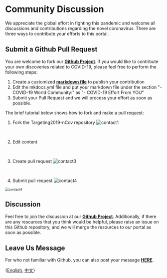 # Community Discussion

We appreciate the global effort in fighting this pandemic and welcome all discussions and contributions regarding the novel coronavirus. There are three ways to contribute your efforts to this portal. 


## Submit a Github Pull Request

You are welcome to fork our [**Github Project**](https://github.com/GHDDI-AILab/Targeting2019-nCoV/). If you would like to contribute your own discoveries related to COVID-19, please feel free to perform the following steps: 

1. Create a customized [**markdown file**](https://guides.github.com/features/mastering-markdown/) to publish your contribution
2. Edit the mkdocs.yml file and put your markdown file under the section "- COVID-19 World Community:" as "- COVID-19 Effort From YOU"
3. Submit your Pull Request and we will process your effort as soon as possible. 

The brief tutorial below shows how to fork and make a pull request:

1) Fork the Targeting2019-nCov repository
![contact1](http://ghddiai.oss-cn-zhangjiakou.aliyuncs.com/file/contact1.png)

<br>

2) Edit content 

<br>

3) Create pull request
![contact3](http://ghddiai.oss-cn-zhangjiakou.aliyuncs.com/file/contact2.png)

<br>

4) Submit pull request
![contact4](http://ghddiai.oss-cn-zhangjiakou.aliyuncs.com/file/contact3.png)

<img src="http://ghddiai.oss-cn-zhangjiakou.aliyuncs.com/file/contact4.png" alt="contact4" style="zoom:73%;" />

<br>



## Discussion

Feel free to join the discussion at our [**Github Project**](https://github.com/GHDDI-AILab/Targeting2019-nCoV/issues). Additionally, if there are any resources that you think would be helpful, please raise an issue on this Github repository, and we will merge the resources to our portal as soon as possible.  

## Leave Us Message

For who not familiar with Github, you can also post your message [**HERE**](http://ghddionlineform.mikecrm.com/A2r95sT).

<script charset="UTF-8" defer>(function(h){function n(a){return null===a?null:a.scrollHeight>a.clientHeight?a:n(a.parentNode)}function t(b){if(b.data){var f=JSON.parse(b.data);!f.height||p||q||(d.style.height=+f.height+"px");if(f.getter){b={};var f=[].concat(f.getter),k,h=f.length,m,c,g,e;for(k=0;k<h;k++){m=k;c=f[k]||{};c.n&&(m=c.n);g=null;try{switch(c.t){case "window":e=window;break;case "scrollParent":e=n(a)||window;break;default:e=a}if(c.e)if("rect"===c.v){g={};var l=e.getBoundingClientRect();g={top:l.top,left:l.left,width:l.width,height:l.height}}else g=e[c.v].apply(e,[].concat(c.e))||!0;else c.s?(e[c.v]=c.s,g=!0):g=e[c.v]||!1}catch(u){}b[m]=g}b.innerState=!p&&!q;a.contentWindow.postMessage(JSON.stringify({queryRes:b}),"*")}}}for(var r=h.document,b=r.documentElement;b.childNodes.length&&1==b.lastChild.nodeType;)b=b.lastChild;var d=b.parentNode,a=r.createElement("iframe");d.style.overflowY="auto";d.style.overflowX="hidden";var p=d.style.height&&"auto"!==d.style.height,q="absolute"===d.style.position||window.getComputedStyle&&"absolute"===window.getComputedStyle(d,null).getPropertyValue("position")||d.currentStyle&&"absolute"===d.currentStyle.position;h.addEventListener&&h.addEventListener("message",t,!1);a.src="http://ghddionlineform.mikecrm.com/A2r95sT";a.id="mkinA2r95sT";a.onload=function(){a.contentWindow.postMessage(JSON.stringify({cif:1}),"*")};a.frameBorder=0;a.scrolling="no";a.style.display="block";a.style.minWidth="100%";a.style.width="100px";a.style.height="100%";a.style.border="none";a.style.overflow="auto";d.insertBefore(a,b)})(window);</script>



{[English](https://ghddi-ailab.github.io/Targeting2019-nCoV/contact_us/), [中文](https://ghddi-ailab.github.io/Targeting2019-nCoV/CN_contact_us/)}